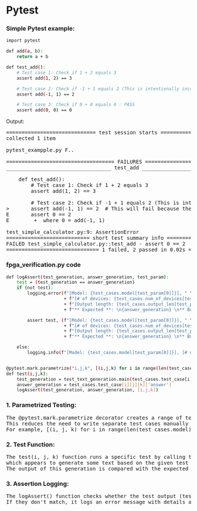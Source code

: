 # Pytest

### Simple Pytest example:
```bash
import pytest

def add(a, b):
    return a + b

def test_add():
    # Test case 1: Check if 1 + 2 equals 3
    assert add(1, 2) == 3

    # Test case 2: Check if -1 + 1 equals 2 (This is intentionally incorrect)
    assert add(-1, 1) == 2

    # Test case 3: Check if 0 + 0 equals 0 : PASS
    assert add(0, 0) == 0
```
Output:
<pre>
============================= test session starts ==============================
collected 1 item

pytest_exampple.py F..                                         [100%]

=================================== FAILURES ====================================
__________________________________ test_add _____________________________________

    def test_add():
        # Test case 1: Check if 1 + 2 equals 3
        assert add(1, 2) == 3

        # Test case 2: Check if -1 + 1 equals 2 (This is intentionally incorrect)
>       assert add(-1, 1) == 2  # This will fail because the correct answer is 0
E       assert 0 == 2
E        +  where 0 = add(-1, 1)

test_simple_calculator.py:9: AssertionError
=========================== short test summary info ============================
FAILED test_simple_calculator.py::test_add - assert 0 == 2
============================== 1 failed, 2 passed in 0.02s ======================
</pre>


### fpga_verification.py code
```bash
def logAssert(test_generation, answer_generation, test_param):
    test = (test_generation == answer_generation)
    if (not test):
        logging.error(f"[Model: {test_cases.model[test_param[0]]}], " \
                      + f"[# of devices: {test_cases.num_of_devices[test_param[1]]}], " \
                      + f"[Output length: {test_cases.output_len[test_param[2]]}]: \n" \
                      + f"** Expected **: \n{answer_generation} \n** But got **: \n{test_generation}\n")

        assert test, (f"[Model: {test_cases.model[test_param[0]]}], " \
                      + f"[# of devices: {test_cases.num_of_devices[test_param[1]]}], " \
                      + f"[Output length: {test_cases.output_len[test_param[2]]}]: \n" \
                      + f"** Expected **: \n{answer_generation} \n** But got **: \n{test_generation}\n")

    else:
        logging.info(f"[Model: {test_cases.model[test_param[0]]}], [# of devices: {test_cases.num_of_devices[test_param[1]]}], [Output length: {test_cases.output_len[test_param[2]]}]: \nSuccess!!!\n")


@pytest.mark.parametrize("i,j,k", [(i,j,k) for i in range(len(test_cases.model)) for j in range(len(test_cases.num_of_devices)) for k in range(len(test_cases.output_len))])
def test(i,j,k):
    test_generation = test_text_generation.main(test_cases.test_case[i][j][k])
    answer_generation = test_cases.test_case[i][j][k]['answer']
    logAssert(test_generation, answer_generation, [i,j,k])
```

### 1. Parametrized Testing:
<pre>
The @pytest.mark.parametrize decorator creates a range of test cases based on all combinations of i, j, and k.
This reduces the need to write separate test cases manually for every possible combination.
For example, [(i, j, k) for i in range(len(test_cases.model)) for j in range(len(test_cases.num_of_devices)) for k in range(len(test_cases.output_len))] generates every possible combination of models, devices, and output lengths for testing.
</pre>

### 2. Test Function:
<pre>
The test(i, j, k) function runs a specific test by calling test_text_generation.main(),
which appears to generate some text based on the given test case (test_cases.test_case[i][j][k]).
The output of this generation is compared with the expected answer (test_cases.test_case[i][j][k]['answer']).
</pre>

### 3. Assertion Logging:
<pre>
The logAssert() function checks whether the test output (test_generation) matches the expected answer (answer_generation).
If they don't match, it logs an error message with details about the model, number of devices, and output length, and raises an assertion error to signal test failure. If the test passes, it logs a success message.
</pre>









